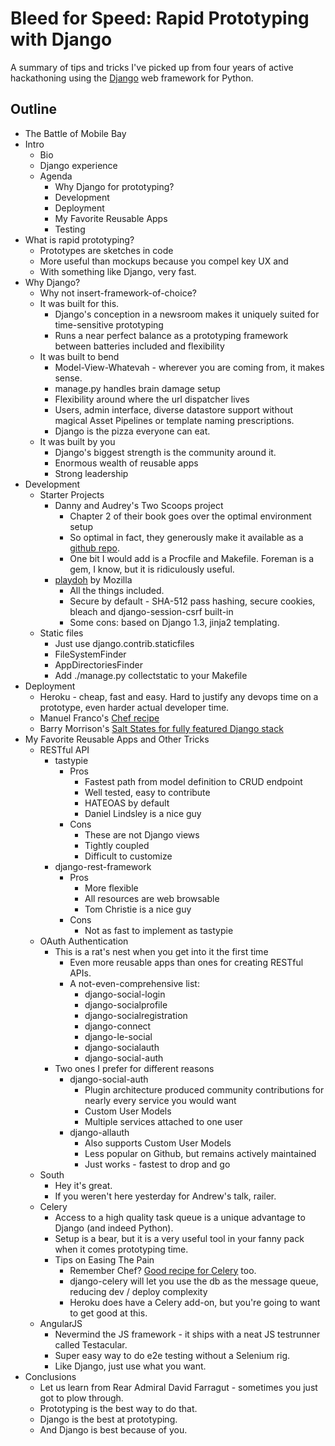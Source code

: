 # Bleed for Speed: Rapid Prototyping with Django

A summary of tips and tricks I've picked up from four years of active
hackathoning using the [Django](https://www.djangoproject.com/) web
framework for Python.

## Outline

- The Battle of Mobile Bay
- Intro
    - Bio
    - Django experience
    - Agenda
        - Why Django for prototyping?
        - Development
        - Deployment
        - My Favorite Reusable Apps
        - Testing
- What is rapid prototyping?
    - Prototypes are sketches in code
    - More useful than mockups because you compel key UX and 
    - With something like Django, very fast.
- Why Django?
    - Why not insert-framework-of-choice?
    - It was built for this.
        - Django's conception in a newsroom makes it uniquely suited for
          time-sensitive prototyping
        - Runs a near perfect balance as a prototyping framework between
          batteries included and flexibility
    - It was built to bend
        - Model-View-Whatevah - wherever you are coming from, it makes sense.
        - manage.py handles brain damage setup
        - Flexibility around where the url dispatcher lives
        - Users, admin interface, diverse datastore support without magical
          Asset Pipelines or template naming prescriptions.
        - Django is the pizza everyone can eat.
    - It was built by you
        - Django's biggest strength is the community around it.
        - Enormous wealth of reusable apps
        - Strong leadership
- Development
    - Starter Projects
        - Danny and Audrey's Two Scoops project
            - Chapter 2 of their book goes over the optimal environment
              setup
            - So optimal in fact, they generously make it available as a
              [github
              repo](https://github.com/twoscoops/django-twoscoops-project).
            - One bit I would add is a Procfile and Makefile.  Foreman is a
              gem, I know, but it is ridiculously useful.
        - [playdoh](https://github.com/mozilla/playdoh) by Mozilla
            - All the things included.
            - Secure by default - SHA-512 pass hashing, secure cookies,
              bleach and django-session-csrf built-in
            - Some cons: based on Django 1.3, jinja2 templating.
    - Static files
        - Just use django.contrib.staticfiles
        - FileSystemFinder
        - AppDirectoriesFinder
        - Add ./manage.py collectstatic to your Makefile
- Deployment
    - Heroku - cheap, fast and easy.  Hard to justify any devops time on a
      prototype, even harder actual developer time.
    - Manuel Franco's [Chef
      recipe](https://github.com/maigfrga/chef-django-ubuntu)
    - Barry Morrison's [Salt
      States for fully featured Django stack](https://github.com/esacteksab/salt-states)
- My Favorite Reusable Apps and Other Tricks
    - RESTful API
        - tastypie
            - Pros
                - Fastest path from model definition to CRUD endpoint
                - Well tested, easy to contribute
                - HATEOAS by default
                - Daniel Lindsley is a nice guy
            - Cons
                - These are not Django views
                - Tightly coupled
                - Difficult to customize
        - django-rest-framework
            - Pros
                - More flexible
                - All resources are web browsable
                - Tom Christie is a nice guy
            - Cons
                - Not as fast to implement as tastypie
    - OAuth Authentication
        - This is a rat's nest when you get into it the first time
            - Even more reusable apps than ones for creating RESTful APIs.
            - A not-even-comprehensive list:
                - django-social-login
                - django-socialprofile
                - django-socialregistration
                - django-connect
                - django-le-social
                - django-socialauth
                - django-social-auth
        - Two ones I prefer for different reasons
            - django-social-auth
                - Plugin architecture produced community contributions for
                  nearly every service you would want
                - Custom User Models
                - Multiple services attached to one user
            - django-allauth
                - Also supports Custom User Models
                - Less popular on Github, but remains actively maintained
                - Just works - fastest to drop and go
    - South
        - Hey it's great.
        - If you weren't here yesterday for Andrew's talk, railer.
    - Celery
        - Access to a high quality task queue is a unique advantage to Django
          (and indeed Python).
        - Setup is a bear, but it is a very useful tool in your fanny pack when
          it comes prototyping time.
        - Tips on Easing The Pain
            - Remember Chef?  [Good recipe for
              Celery](https://github.com/needle-cookbooks/chef-celery) too.
            - django-celery will let you use the db as the message queue,
              reducing dev / deploy complexity
            - Heroku does have a Celery add-on, but you're going to want to get
              good at this.
    - AngularJS 
        - Nevermind the JS framework - it ships with a neat JS testrunner called
          Testacular.
        - Super easy way to do e2e testing without a Selenium rig.
        - Like Django, just use what you want.
- Conclusions
    - Let us learn from Rear Admiral David Farragut - sometimes you just got to
      plow through.
    - Prototyping is the best way to do that.
    - Django is the best at prototyping.
    - And Django is best because of you.
